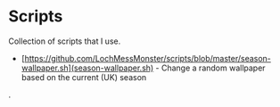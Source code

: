 # Scripts

Collection of scripts that I use.

* [https://github.com/LochMessMonster/scripts/blob/master/season-wallpaper.sh](season-wallpaper.sh) - Change a random wallpaper based on the current (UK) season

.
